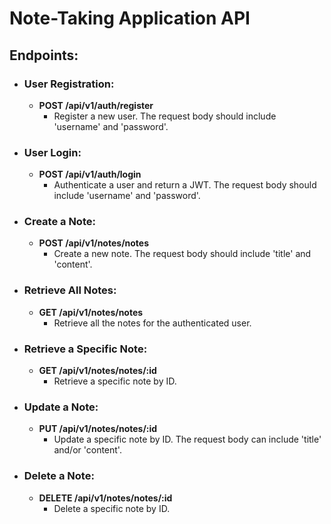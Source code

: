 # Note-Taking Application API

## Endpoints:

- ### User Registration:
  - **POST /api/v1/auth/register**
    - Register a new user. The request body should include 'username' and 'password'.

- ### User Login:
  - **POST /api/v1/auth/login**
    - Authenticate a user and return a JWT. The request body should include 'username' and 'password'.

- ### Create a Note:
  - **POST /api/v1/notes/notes**
    - Create a new note. The request body should include 'title' and 'content'.

- ### Retrieve All Notes:
  - **GET /api/v1/notes/notes**
    - Retrieve all the notes for the authenticated user.

- ### Retrieve a Specific Note:
  - **GET /api/v1/notes/notes/:id**
    - Retrieve a specific note by ID.

- ### Update a Note:
  - **PUT /api/v1/notes/notes/:id**
    - Update a specific note by ID. The request body can include 'title' and/or 'content'.

- ### Delete a Note:
  - **DELETE /api/v1/notes/notes/:id**
    - Delete a specific note by ID.



